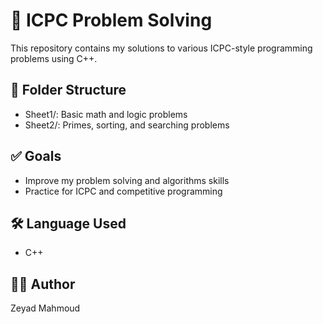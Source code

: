 # 🧠 ICPC Problem Solving

This repository contains my solutions to various ICPC-style programming problems using C++.

## 📁 Folder Structure

- Sheet1/: Basic math and logic problems
- Sheet2/: Primes, sorting, and searching problems

## ✅ Goals

- Improve my problem solving and algorithms skills
- Practice for ICPC and competitive programming

## 🛠 Language Used

- C++

## 👨‍💻 Author

Zeyad Mahmoud
